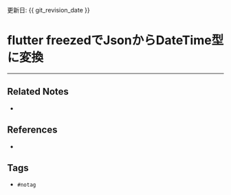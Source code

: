 更新日: {{ git_revision_date }}

# flutter freezedでJsonからDateTime型に変換


---
## Related Notes
- 

## References
- 

## Tags
- `#notag`